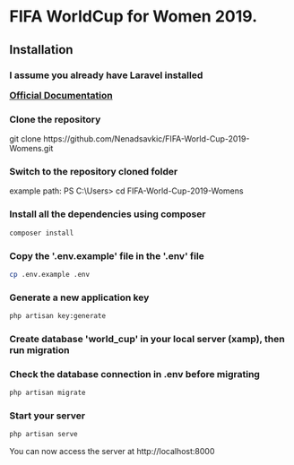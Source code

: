 # FIFA WorldCup for Women 2019.



## Installation

### I assume you already have Laravel installed <p>[Official Documentation](https://laravel.com/docs/8.x/installation#installation)</p>


### Clone the repository 

   <p> git clone https://github.com/Nenadsavkic/FIFA-World-Cup-2019-Womens.git </p>

   ### Switch to the repository cloned folder

   <p> example path:  PS C:\Users> cd FIFA-World-Cup-2019-Womens  </p>

### Install all the dependencies using composer

   ``` bash
   composer install
   ```

### Copy the '.env.example' file in the '.env' file
    
   ```bash
   cp .env.example .env
   ```

### Generate a new application key
    
   ```bash
   php artisan key:generate
   ```

### Create database 'world_cup' in your local server (xamp), then run migration
### Check the database connection in .env before migrating

   ```bash
   php artisan migrate
   ```

### Start your server

   ```bash
   php artisan serve
   ```

<p> You can now access the server at http://localhost:8000</p>
